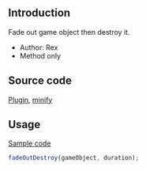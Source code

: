## Introduction

Fade out game object then destroy it.

- Author: Rex
- Method only

## Source code

[Plugin](https://github.com/rexrainbow/phaser3-rex-notes/blob/master/plugins/fade-plugin.js), [minify](https://github.com/rexrainbow/phaser3-rex-notes/blob/master/plugins/dist/rexfadeplugin.min.js)

## Usage

[Sample code](https://github.com/rexrainbow/phaser3-rex-notes/blob/master/examples/fade/fadeout-destroy.js)

```javascript
fadeOutDestroy(gameObject, duration);
```
